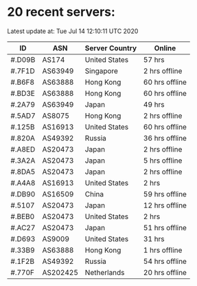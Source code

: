 # 20 recent servers:

Latest update at: Tue Jul 14 12:10:11 UTC 2020

| ID | ASN | Server Country | Online |
| -- | --- | -------------- | ------ |
| #.D09B | AS174 | United States | 57 hrs |
| #.7F1D | AS63949 | Singapore | 2 hrs offline |
| #.B6F8 | AS63888 | Hong Kong | 60 hrs offline |
| #.BD3E | AS63888 | Hong Kong | 60 hrs offline |
| #.2A79 | AS63949 | Japan | 49 hrs |
| #.5AD7 | AS8075 | Hong Kong | 2 hrs offline |
| #.125B | AS16913 | United States | 60 hrs offline |
| #.820A | AS49392 | Russia | 36 hrs offline |
| #.A8ED | AS20473 | Japan | 2 hrs offline |
| #.3A2A | AS20473 | Japan | 5 hrs offline |
| #.8DA5 | AS20473 | Japan | 2 hrs offline |
| #.A4A8 | AS16913 | United States | 2 hrs |
| #.DB90 | AS16509 | China | 59 hrs offline |
| #.5107 | AS20473 | Japan | 12 hrs offline |
| #.BEB0 | AS20473 | United States | 2 hrs |
| #.AC27 | AS20473 | Japan | 51 hrs offline |
| #.D693 | AS9009 | United States | 31 hrs |
| #.33B9 | AS63888 | Hong Kong | 1 hrs offline |
| #.1F2B | AS49392 | Russia | 54 hrs offline |
| #.770F | AS202425 | Netherlands | 20 hrs offline |

